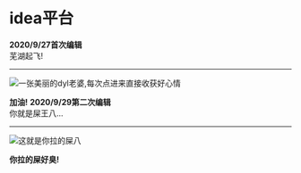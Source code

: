 # idea平台
**2020/9/27首次编辑**  
芜湖起飞!
***
![一张美丽的dyl老婆,每次点进来直接收获好心情](https://timgsa.baidu.com/timg?image&quality=80&size=b9999_10000&sec=1601149258378&di=0cc2dae03a7e0ad4bc4da0fa7bd862f7&imgtype=0&src=http%3A%2F%2Fb-ssl.duitang.com%2Fuploads%2Fitem%2F201803%2F12%2F20180312143332_awrnb.jpg)
 
 **加油!**
**2020/9/29第二次编辑**  
你就是屎王八...
***
![这就是你拉的屎八](https://ss2.bdstatic.com/70cFvnSh_Q1YnxGkpoWK1HF6hhy/it/u=2642159326,1805252648&fm=26&gp=0.jpg)

 **你拉的屎好臭!**
